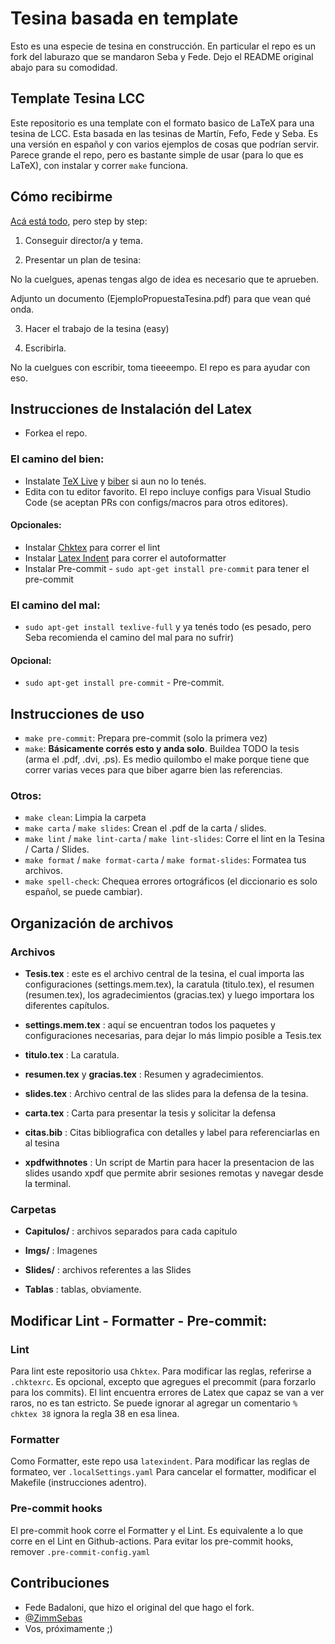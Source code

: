 # Tesina basada en template

Esto es una especie de tesina en construcción. En particular el repo es un fork del laburazo que se mandaron Seba y Fede. Dejo el README original abajo para su comodidad.

## Template Tesina LCC

Este repositorio es una template con el formato basico de LaTeX para una tesina de LCC. 
Esta basada en las tesinas de Martín, Fefo, Fede y Seba. Es una versión en español y con varios ejemplos de cosas que podrían servir.
Parece grande el repo, pero es bastante simple de usar (para lo que es LaTeX), con instalar y correr `make` funciona.

## Cómo recibirme

[Acá está todo](https://dcc.fceia.unr.edu.ar/es/lcc/tesinas-grado), pero step by step:

1. Conseguir director/a y tema.

2. Presentar un plan de tesina:

No la cuelgues, apenas tengas algo de idea es necesario que te aprueben.

Adjunto un documento (EjemploPropuestaTesina.pdf) para que vean qué onda.

3. Hacer el trabajo de la tesina (easy)

4. Escribirla.

No la cuelgues con escribir, toma tieeeempo. 
El repo es para ayudar con eso.

## Instrucciones de Instalación del Latex

- Forkea el repo.

### El camino del bien:
- Instalate [TeX Live](http://tug.org/texlive/) y [biber](http://biblatex-biber.sourceforge.net/) si aun no lo tenés.
- Edita con tu editor favorito. El repo incluye configs para Visual Studio Code (se aceptan PRs con configs/macros para otros editores).

#### Opcionales:

- Instalar [Chktex](https://ctan.org/pkg/chktex?lang=en) para correr el lint
- Instalar [Latex Indent](https://github.com/cmhughes/latexindent.pl) para correr el autoformatter
- Instalar Pre-commit - `sudo apt-get install pre-commit` para tener el pre-commit

### El camino del mal: 
- `sudo apt-get install texlive-full` y ya tenés todo (es pesado, pero Seba recomienda el camino del mal para no sufrir)

#### Opcional:
- `sudo apt-get install pre-commit` - Pre-commit.

## Instrucciones de uso

- `make pre-commit`: Prepara pre-commit (solo la primera vez)
- `make`: **Básicamente corrés esto y anda solo**. Buildea TODO la tesis (arma el .pdf, .dvi, .ps). Es medio quilombo el make porque tiene que correr varias veces para que biber agarre bien las referencias.

### Otros:
- `make clean`: Limpia la carpeta
- `make carta` / `make slides`: Crean el .pdf de la carta / slides.
- `make lint` / `make lint-carta` / `make lint-slides`: Corre el lint en la Tesina / Carta / Slides.
- `make format` / `make format-carta` / `make format-slides`: Formatea tus archivos.
- `make spell-check`: Chequea errores ortográficos (el diccionario es solo español, se puede cambiar).

## Organización de archivos

### Archivos

- **Tesis.tex** : este es el archivo central de la tesina, el cual importa las configuraciones (settings.mem.tex), la caratula (titulo.tex), el resumen (resumen.tex), los agradecimientos (gracias.tex) y luego importara los diferentes capítulos.

- **settings.mem.tex** : aquí se encuentran todos los paquetes y configuraciones necesarias, para dejar lo más limpio posible a Tesis.tex

- **titulo.tex** : La caratula.

- **resumen.tex** y **gracias.tex** : Resumen y agradecimientos.

- **slides.tex** : Archivo central de las slides para la defensa de la tesina. 

- **carta.tex** : Carta para presentar la tesis y solicitar la defensa

- **citas.bib** : Citas bibliografica con detalles y label para referenciarlas en al tesina

- **xpdfwithnotes** : Un script de Martin para hacer la presentacion de las slides usando xpdf que permite abrir sesiones remotas y navegar desde la terminal.

### Carpetas

- **Capitulos/** : archivos separados para cada capitulo

- **Imgs/** : Imagenes

- **Slides/** : archivos referentes a las Slides

- **Tablas** : tablas, obviamente.

## Modificar Lint - Formatter - Pre-commit: 

### Lint 

Para lint este repositorio usa `Chktex`.
Para modificar las reglas, referirse a `.chktexrc`.
Es opcional, excepto que agregues el precommit (para forzarlo para los commits).
El lint encuentra errores de Latex que capaz se van a ver raros, no es tan estricto.
Se puede ignorar al agregar un comentario `% chktex 38` ignora la regla 38 en esa linea.

### Formatter

Como Formatter, este repo usa `latexindent`. 
Para modificar las reglas de formateo, ver `.localSettings.yaml`
Para cancelar el formatter, modificar el Makefile (instrucciones adentro).

### Pre-commit hooks

El pre-commit hook corre el Formatter y el Lint. 
Es equivalente a lo que corre en el Lint en Github-actions. 
Para evitar los pre-commit hooks, remover `.pre-commit-config.yaml`

## Contribuciones

- Fede Badaloni, que hizo el original del que hago el fork.
- [@ZimmSebas](https://github.com/ZimmSebas)
- Vos, próximamente ;)

